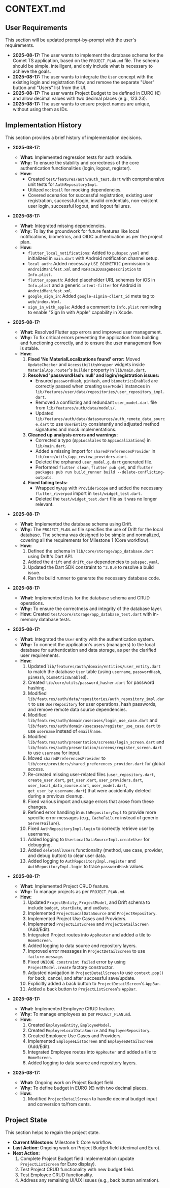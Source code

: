 # CONTEXT.md

## User Requirements

This section will be updated prompt-by-prompt with the user's requirements.

*   **2025-08-17:** The user wants to implement the database schema for the Comet TS application, based on the `PROJECT_PLAN.md` file. The schema should be simple, intelligent, and only include what is necessary to achieve the goals.
*   **2025-08-17:** The user wants to integrate the `User` concept with the existing login and registration flow, and remove the separate "User" button and "Users" list from the UI.
*   **2025-08-17:** The user wants Project Budget to be defined in EURO (€) and allow decimal values with two decimal places (e.g., 123.23).
*   **2025-08-17:** The user wants to ensure project names are unique, without using them as IDs.

## Implementation History

This section provides a brief history of implementation decisions.

*   **2025-08-17:**
    *   **What:** Implemented regression tests for auth module.
    *   **Why:** To ensure the stability and correctness of the core authentication functionalities (login, logout, register).
    *   **How:**
        -   Created `test/features/auth/auth_test.dart` with comprehensive unit tests for `AuthRepositoryImpl`.
        -   Utilized `mocktail` for mocking dependencies.
        -   Covered scenarios for successful registration, existing user registration, successful login, invalid credentials, non-existent user login, successful logout, and logout failures.

*   **2025-08-17:**
    *   **What:** Integrated missing dependencies.
    *   **Why:** To lay the groundwork for future features like local notifications, biometrics, and OIDC authentication as per the project plan.
    *   **How:**
        -   `flutter_local_notifications`: Added to `pubspec.yaml` and initialized in `main.dart` with Android notification channel setup.
        -   `local_auth`: Added necessary `USE_BIOMETRIC` permission to `AndroidManifest.xml` and `NSFaceIDUsageDescription` to `Info.plist`.
        -   `flutter_appauth`: Added placeholder URL schemes for iOS in `Info.plist` and a generic `intent-filter` for Android in `AndroidManifest.xml`.
        -   `google_sign_in`: Added `google-signin-client_id` meta tag to `web/index.html`.
        -   `sign_in_with_apple`: Added a comment to `Info.plist` reminding to enable "Sign In with Apple" capability in Xcode.

*   **2025-08-17:**
    *   **What:** Resolved Flutter app errors and improved user management.
    *   **Why:** To fix critical errors preventing the application from building and functioning correctly, and to ensure the user management flow is stable.
    *   **How:**
        1.  **Fixed 'No MaterialLocalizations found' error:** Moved `UpdateChecker` and `AccessibilityWrapper` widgets inside `MaterialApp.router`'s `builder` property in `lib/main.dart`.
        2.  **Resolved 'passwordHash: null' and login/registration issues:**
            -   Ensured `passwordHash`, `pinHash`, and `biometricsEnabled` are correctly passed when creating `UserModel` instances in `lib/features/user/data/repositories/user_repository_impl.dart`.
            -   Removed a conflicting and redundant `user_model.dart` file from `lib/features/auth/data/models/`.
            -   Updated `lib/features/auth/data/datasources/auth_remote_data_source.dart` to use `UserEntity` consistently and adjusted method signatures and mock implementations.
        3.  **Cleaned up analysis errors and warnings:**
            -   Corrected a typo (`AppLocalales` to `AppLocalizations`) in `lib/main.dart`.
            -   Added a missing import for `sharedPreferencesProvider` in `lib/core/utils/app_review_providers.dart`.
            -   Deleted the orphaned `user_model.g.dart` generated file.
            -   Performed `flutter clean`, `flutter pub get`, and `flutter packages pub run build_runner build --delete-conflicting-outputs`.
        4.  **Fixed failing tests:**
            -   Wrapped `MyApp` with `ProviderScope` and added the necessary `flutter_riverpod` import in `test/widget_test.dart`.
            -   Deleted the `test/widget_test.dart` file as it was no longer relevant.

*   **2025-08-17:**
    *   **What:** Implemented the database schema using Drift.
    *   **Why:** The `PROJECT_PLAN.md` file specifies the use of Drift for the local database. The schema was designed to be simple and normalized, covering all the requirements for Milestone 1 (Core workflow).
    *   **How:**
        1.  Defined the schema in `lib/core/storage/app_database.dart` using Drift's Dart API.
        2.  Added the `drift` and `drift_dev` dependencies to `pubspec.yaml`.
        3.  Updated the Dart SDK constraint to `^3.8.0` to resolve a build issue.
        4.  Ran the build runner to generate the necessary database code.

*   **2025-08-17:**
    *   **What:** Implemented tests for the database schema and CRUD operations.
    *   **Why:** To ensure the correctness and integrity of the database layer.
    *   **How:** Created `test/core/storage/app_database_test.dart` with in-memory database tests.

*   **2025-08-17:**
    *   **What:** Integrated the `User` entity with the authentication system.
    *   **Why:** To connect the application's users (managers) to the local database for authentication and data storage, as per the clarified user requirements.
    *   **How:**
        1.  Updated `lib/features/auth/domain/entities/user_entity.dart` to match the database `User` table (using `username`, `passwordHash`, `pinHash`, `biometricsEnabled`).
        2.  Created `lib/core/utils/password_hasher.dart` for password hashing.
        3.  Modified `lib/features/auth/data/repositories/auth_repository_impl.dart` to use `UserRepository` for user operations, hash passwords, and remove remote data source dependencies.
        4.  Modified `lib/features/auth/domain/usecases/login_use_case.dart` and `lib/features/auth/domain/usecases/register_use_case.dart` to use `username` instead of `email`/`name`.
        5.  Modified `lib/features/auth/presentation/screens/login_screen.dart` and `lib/features/auth/presentation/screens/register_screen.dart` to use `username` for input.
        6.  Moved `sharedPreferencesProvider` to `lib/core/providers/shared_preferences_provider.dart` for global access.
        7.  Re-created missing user-related files (`user_repository.dart`, `create_user.dart`, `get_user.dart`, `user_providers.dart`, `user_local_data_source.dart`, `user_model.dart`, `get_user_by_username.dart`) that were accidentally deleted during a previous cleanup.
        8.  Fixed various import and usage errors that arose from these changes.
        9.  Refined error handling in `AuthRepositoryImpl` to provide more specific error messages (e.g., `CacheFailure` instead of generic `ServerFailure`).
        10. Fixed `AuthRepositoryImpl.login` to correctly retrieve user by username.
        11. Added logging to `UserLocalDataSourceImpl.createUser` for debugging.
        12. Added `deleteAllUsers` functionality (method, use case, provider, and debug button) to clear user data.
        13. Added logging to `AuthRepositoryImpl.register` and `AuthRepositoryImpl.login` to trace `passwordHash` values.

*   **2025-08-17:**
    *   **What:** Implemented Project CRUD feature.
    *   **Why:** To manage projects as per `PROJECT_PLAN.md`.
    *   **How:**
        1.  Updated `ProjectEntity`, `ProjectModel`, and Drift schema to include `budget`, `startDate`, and `endDate`.
        2.  Implemented `ProjectLocalDataSource` and `ProjectRepository`.
        3.  Implemented Project Use Cases and Providers.
        4.  Implemented `ProjectListScreen` and `ProjectDetailScreen` (Add/Edit).
        5.  Integrated Project routes into `AppRouter` and added a tile to `HomeScreen`.
        6.  Added logging to data source and repository layers.
        7.  Improved error messages in `ProjectDetailScreen` to use `failure.message`.
        8.  Fixed `UNIQUE constraint failed` error by using `ProjectModel.create` factory constructor.
        9.  Adjusted navigation in `ProjectDetailScreen` to use `context.pop()` for back, cancel, and after successful save/update.
        10. Explicitly added a back button to `ProjectDetailScreen`'s `AppBar`.
        11. Added a back button to `ProjectListScreen`'s `AppBar`.

*   **2025-08-17:**
    *   **What:** Implemented Employee CRUD feature.
    *   **Why:** To manage employees as per `PROJECT_PLAN.md`.
    *   **How:**
        1.  Created `EmployeeEntity`, `EmployeeModel`.
        2.  Created `EmployeeLocalDataSource` and `EmployeeRepository`.
        3.  Created Employee Use Cases and Providers.
        4.  Implemented `EmployeeListScreen` and `EmployeeDetailScreen` (Add/Edit).
        5.  Integrated Employee routes into `AppRouter` and added a tile to `HomeScreen`.
        6.  Added logging to data source and repository layers.

*   **2025-08-17:**
    *   **What:** Ongoing work on Project Budget field.
    *   **Why:** To define budget in EURO (€) with two decimal places.
    *   **How:**
        1.  Modified `ProjectDetailScreen` to handle decimal budget input and conversion to/from cents.

## Project State

This section helps to regain the project state.

*   **Current Milestone:** Milestone 1: Core workflow.
*   **Last Action:** Ongoing work on Project Budget field (decimal and Euro).
*   **Next Action:**
    1.  Complete Project Budget field implementation (update `ProjectListScreen` for Euro display).
    2.  Test Project CRUD functionality with new budget field.
    3.  Test Employee CRUD functionality.
    4.  Address any remaining UI/UX issues (e.g., back button animation).